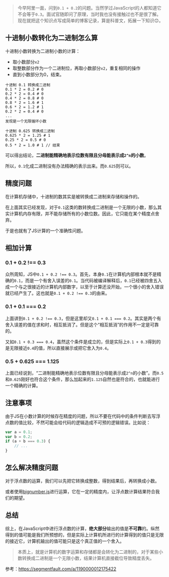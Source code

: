 > 今早阿里一面，问到`0.1 + 0.2`的问题。当然学过JavaScript的人都知道它不会等于`0.3`。面试官随即问了原理，当时我也没有接触过也不是很了解。现在就把这个知识点写成简单的博客记录，算是科普文，拓展一下知识😊。

## 十进制小数转化为二进制怎么算

十进制小数转换为二进制小数的计算：
- 取小数部分`x2`
- 取整数部分作为一个二进制位，再取小数部分`x2`，重复相同的操作
- 直到小数部分为0，结束。

```
十进制 0.1 转换成二进制
0.1 * 2 = 0.2 # 0
0.2 * 2 = 0.4 # 0
0.4 * 2 = 0.8 # 0
0.8 * 2 = 1.6 # 1
0.6 * 2 = 1.2 # 1
0.2 * 2 = 0.4 # 0
...
发现是一个无限循环小数
```

```
十进制 0.625 转换成二进制
0.625 * 2 = 1.25 # 1
0.25 * 2 = 0.5 # 0
0.5 * 2 = 1.0 # 1 // 结束
```

可以得出结论，**二进制能精确地表示位数有限且分母能表示成`2^n`的小数**。

所以，`0.1`化成二进制没有办法精确的表示出来。而`0.625`则可以。

## 精度问题

在计算机存储中，十进制的数其实是被转换成二进制来存储和操作的。

在上面其实已经发现，对于`0.1`这类的数转换成二进制是一个无限的小数，那么其实计算机内存有限，并不能存储所有的小数位数。因此，它只能在某个精度点舍弃。

于是也就有了JS计算的一个准确性问题。

## 相加计算

### 0.1 + 0.2 !== 0.3 

众所周知，JS中`0.1 + 0.2 !== 0.3`。首先，本身`0.1`在计算机内部根本就不是精确的`0.1`，而是一个有舍入误差的`0.1`。当代码被编译解释后，`0.1`已经被四舍五入成一个与之很接近的计算机内部数字，以至于计算还没开始，一个很小的舍入错误就已经产生了。这也就是`0.1 + 0.2 !== 0.3`的由来。

### 0.1 + 0.1 === 0.2 

上面讲到`0.1 + 0.2 !== 0.3`，但是这里却又`0.1 + 0.1 === 0.2`。其实是两个有舍入误差的值在求和时，相互抵消了。但是这个“相互抵消”的作用不一定是可靠的。

又如`0.1 + 0.3 === 0.4`，虽然这个条件是成立的，但是实际上`0.1 + 0.3`得到的是无限接近`0.4`的值，所以直接展示或把它舍入为`0.4`。

### 0.5 + 0.625 === 1.125

上面已经说到，“二进制能精确地表示位数有限且分母能表示成`2^n`的小数”。而`0.5`和`0.625`刚好也符合这个条件，那么加起来的`1.125`自然也是符合的，也就能进行一个精确的计算。

## 注意事项

由于JS在小数计算的时候存在精度的问题，所以不要在代码中的条件判断去写浮点数的值比较，不然可能会给代码的逻辑造成不可预的逻辑错误。比如说：
```javascript
var a = 0.1;
var b = 0.2;
if (a + b === 0.3) {
    // ...
}
```

## 怎么解决精度问题

对于浮点数的运算，我们可以先把它转换成整数，得到结果后，再转换成小数。

或者使用[bignumber.js](https://github.com/MikeMcl/bignumber.js)进行运算，它在一定的精度内，让浮点数计算结果符合我们的期望。

## 总结

综上，在JavaScript中进行浮点数的计算，**绝大部分**输出的值是**不可靠**的。纵然得到的值可能是我们所预想的，但是实际上计算机所进行的计算得到的值只是无限的接近它，计算机输出的值可能只是这个真正值的一个舍入。

> 本质上，就是计算机的数字运算和存储都是会转化为二进制的，对于某些小数转换成二进制是一个无限小数，结果计算机直接截位导致精度丢失。

参考：https://segmentfault.com/a/1190000012175422